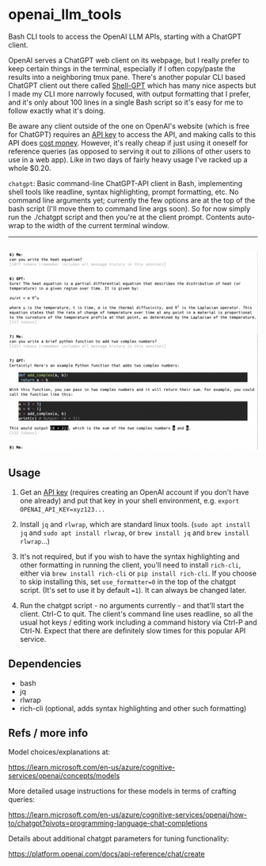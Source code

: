 # openai_llm_tools
Bash CLI tools to access the OpenAI LLM APIs, starting with a ChatGPT client.

OpenAI serves a ChatGPT web client on its webpage, but I really prefer to keep
certain things in the terminal, especially if I often copy/paste the results
into a neighboring tmux pane.  There's another popular CLI based ChatGPT client
out there called [Shell-GPT](https://pypi.org/project/shell-gpt) which has many
nice aspects but I made my CLI more narrowly focused, with output formatting
that I prefer, and it's only about 100 lines in a single Bash script so it's
easy for me to follow exactly what it's doing.

Be aware any client outside of the one on OpenAI's website (which is free for
ChatGPT) requires an [API key](https://platform.openai.com/account/api-keys) to
access the API, and making calls to this API does 
[cost money](https://openai.com/pricing#language-models).
However, it's really cheap if just using it oneself for reference queries (as
opposed to serving it out to zillions of other users to use in a web app).
Like in two days of fairly heavy usage I've racked up a whole $0.20.


`chatgpt`: Basic command-line ChatGPT-API client in Bash, implementing shell
tools like readline, syntax highlighting, prompt formatting, etc.  No command
line arguments yet; currently the few options are at the top of the bash script
(I'll move them to command line args soon).  So for now simply run the
./chatgpt script and then you're at the client prompt.  Contents auto-wrap to
the width of the current terminal window.

------
![screenshot](screenshot.png "Screenshot")
------

## Usage

1. Get an [API key](https://platform.openai.com/account/api-keys) (requires
creating an OpenAI account if you don't have one already) and put that key in
your shell environment, e.g. `export OPENAI_API_KEY=xyz123...`

2. Install `jq` and `rlwrap`, which are standard linux tools.
(`sudo apt install jq` and `sudo apt install rlwrap`, or `brew install jq` and
`brew install rlwrap`...)

3. It's not required, but if you wish to have the syntax highlighting and other
formatting in running the client, you'll need to install `rich-cli`, either 
via `brew install rich-cli` or `pip install rich-cli`.
If you choose to skip installing this, set `use_formatter=0` in
the top of the chatgpt script.  (It's set to use it by default `=1`).  It can
always be changed later.

4. Run the chatgpt script - no arguments currently - and that'll start the
client.  Ctrl-C to quit.  The client's command line uses readline, so all the
usual hot keys / editing work including a command history via Ctrl-P and Ctrl-N.
Expect that there are definitely slow times for this popular API service.


## Dependencies
* bash
* jq
* rlwrap
* rich-cli (optional, adds syntax highlighting and other such formatting)


## Refs / more info

Model choices/explanations at:

  https://learn.microsoft.com/en-us/azure/cognitive-services/openai/concepts/models

More detailed usage instructions for these models in terms of crafting queries:

  https://learn.microsoft.com/en-us/azure/cognitive-services/openai/how-to/chatgpt?pivots=programming-language-chat-completions

Details about additional chatgpt parameters for tuning functionality:

  https://platform.openai.com/docs/api-reference/chat/create


